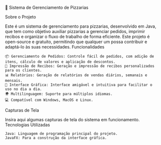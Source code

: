 🍕 Sistema de Gerenciamento de Pizzarias



Sobre o Projeto

Este é um sistema de gerenciamento para pizzarias, desenvolvido em Java, que tem como objetivo auxiliar pizzarias a gerenciar pedidos, imprimir recibos e organizar o fluxo de trabalho de forma eficiente. Este projeto é open-source e gratuito, permitindo que qualquer um possa contribuir e adaptá-lo às suas necessidades.
Funcionalidades

    📦 Gerenciamento de Pedidos: Controle fácil de pedidos, com adição de itens, cálculo de valores e aplicação de descontos.
    🧾 Impressão de Recibos: Geração e impressão de recibos personalizados para os clientes.
    📊 Relatórios: Geração de relatórios de vendas diários, semanais e mensais.
    📱 Interface Gráfica: Interface amigável e intuitiva para facilitar o uso no dia a dia.
    🌍 Multilinguagem: Suporte para múltiplos idiomas.
    💻 Compatível com Windows, MacOS e Linux.

Capturas de Tela

Insira aqui algumas capturas de tela do sistema em funcionamento.
Tecnologias Utilizadas

    Java: Linguagem de programação principal do projeto.
    JavaFX: Para a construção da interface gráfica.
